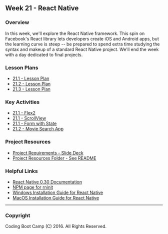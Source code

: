 ## Week 21 - React Native

### Overview

In this week, we'll explore the React Native framework. This spin on Facebook's React library lets developers create iOS and Android apps, but the learning curve is steep -- be prepared to spend extra time studying the syntax and makeup of a standard React Native project. We'll end the week with a day dedicated to final projects.

### Lesson Plans

* [21.1 - Lesson Plan](1-Class-Content/21.1/21.1-Lessonplan.md)
* [21.2 - Lesson Plan](1-Class-Content/21.2/21.2-Lessonplan.md)
* [21.3 - Lesson Plan](1-Class-Content/21.3/21.3-Lessonplan.md)

### Key Activities

* [21.1 - Flex2](1-Class-Content/21.1/Activities/2-flex2)
* [21.1 - ScrollView](1-Class-Content/21.1/Activities/4-scrollView)
* [21.1 - Form with State](1-Class-Content/21.1/Activities/5-form)
* [21.2 - Movie Search App](1-Class-Content/21.2/Activities/1-MovieSearchApp)

### Project Resources

* [Project Requirements - Slide Deck](1-Class-Content/Project-Resources/Slide-Shows)
* [Project Resources Folder - See README](1-Class-Content/Project-Resources)

### Helpful Links

* [React Native 0.30 Documentation](http://facebook.github.io/react-native/releases/0.30/) 
* [NPM page for rninit](https://www.npmjs.com/package/rninit)
* [Windows Installation Guide for React Native](1-Class-Content/21.1/Supplemental/React-Native-Basic-Guide-Win.pdf)
* [MacOS Installation Guide for React Native](1-Class-Content/21.1/Supplemental/React-Native-Basic-Guide-Mac.pdf)

- - -

### Copyright

Coding Boot Camp (C) 2016. All Rights Reserved.
